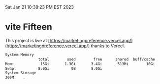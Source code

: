 Sat Jan 21 10:38:23 PM EST 2023

# vite Fifteen


This project is live at [https://marketingpreference.vercel.app/](https://marketingpreference.vercel.app/) thanks to Vercel.

```bash
System Memory
               total        used        free      shared  buff/cache   available
Mem:            15Gi       1.3Gi       3.4Gi       513Mi        10Gi        13Gi
Swap:          8.0Gi          0B       8.0Gi
System Storage
300M	.
```
